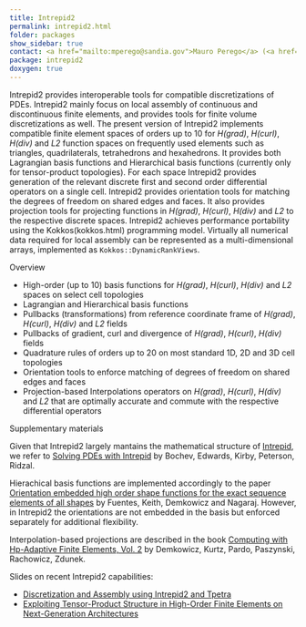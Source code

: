 ```yaml
---
title: Intrepid2
permalink: intrepid2.html
folder: packages
show_sidebar: true
contact: <a href="mailto:mperego@sandia.gov">Mauro Perego</a> (<a href="https://github.com/mperego">@mperego</a>), <a href="https://github.com/orgs/trilinos/teams/intrepid2">@intrepid2</a>
package: intrepid2
doxygen: true
---
```



Intrepid2 provides interoperable tools for compatible discretizations of PDEs. Intrepid2 mainly focus on local assembly of continuous and discontinuous finite elements, and provides tools for finite volume discretizations as well. The present version of Intrepid2 implements compatible finite element spaces of orders up to 10 for *H(grad)*, *H(curl)*, *H(div)* and *L2* function spaces on frequently used elements such as triangles, quadrilaterals, tetrahedrons and hexahedrons. It provides both Lagrangian basis functions and Hierarchical basis functions (currently only for tensor-product topologies). For each space Intrepid2 provides generation of the relevant discrete first and second order differential operators on a single cell. Intrepid2 provides orientation tools for matching the degrees of freedom on shared edges and faces. It also provides projection tools for projecting functions in *H(grad)*, *H(curl)*, *H(div)* and *L2* to the respective discrete spaces. Intrepid2 achieves performance portability using the Kokkos(kokkos.html) programming model. Virtually all numerical data required for local assembly can be represented as a multi-dimensional arrays, implemented as <code>Kokkos::DynamicRankViews</code>. 

Overview

*   High-order (up to 10) basis functions for _H(grad)_, _H(curl)_, _H(div)_ and _L2_ spaces on select cell topologies
*   Lagrangian and Hierarchical basis functions
*   Pullbacks (transformations) from reference coordinate frame of _H(grad)_, _H(curl)_, _H(div)_ and _L2_ fields
*   Pullbacks of gradient, curl and divergence of _H(grad)_, _H(curl)_, _H(div)_ fields
*   Quadrature rules of orders up to 20 on most standard 1D, 2D and 3D cell topologies
*   Orientation tools to enforce matching of degrees of freedom on shared edges and faces
*   Projection-based Interpolations operators on _H(grad)_, _H(curl)_, _H(div)_ and _L2_ that are optimally accurate and commute with the respective differential operators

Supplementary materials

Given that Intrepid2 largely mantains the mathematical structure of [Intrepid](intrepid.html), we refer to [Solving PDEs with Intrepid](https://content.iospress.com/articles/scientific-programming/spr340) by Bochev, Edwards, Kirby, Peterson, Ridzal.

Hierachical basis functions are implemented accordingly to the paper [Orientation embedded high order shape functions for the exact sequence elements of all shapes](https://www.sciencedirect.com/science/article/pii/S0898122115002084) by Fuentes, Keith, Demkowicz and Nagaraj. However, in Intrepid2 the orientations are not embedded in the basis but enforced separately for additional flexibility.

Interpolation-based projections are described in the book [Computing with Hp-Adaptive Finite Elements, Vol. 2](https://dl.acm.org/doi/book/10.5555/1564840) by Demkowicz, Kurtz, Pardo, Paszynski, Rachowicz, Zdunek.

Slides on recent Intrepid2 capabilities:
*   [Discretization and Assembly using Intrepid2 and Tpetra](https://www.osti.gov/servlets/purl/1640745)
*   [Exploiting Tensor-Product Structure in High-Order Finite Elements on Next-Generation Architectures](https://drive.google.com/file/d/1l_GOsrl618iMC4Pf839vIhRMBluU_5uE/view?usp=sharing)
